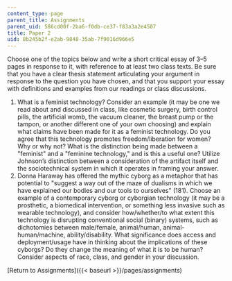 ```yaml
---
content_type: page
parent_title: Assignments
parent_uid: 586cd00f-2ba6-f0db-ce37-f83a3a2e4507
title: Paper 2
uid: 8b245b2f-e2ab-9848-35ab-7f9016d966e5
---
```


Choose one of the topics below and write a short critical essay of 3–5 pages in response to it, with reference to at least two class texts. Be sure that you have a clear thesis statement articulating your argument in response to the question you have chosen, and that you support your essay with definitions and examples from our readings or class discussions.

1.  What is a feminist technology? Consider an example (it may be one we read about and discussed in class, like cosmetic surgery, birth control pills, the artificial womb, the vacuum cleaner, the breast pump or the tampon, or another different one of your own choosing) and explain what claims have been made for it as a feminist technology. Do you agree that this technology promotes freedom/liberation for women? Why or why not? What is the distinction being made between a "feminist" and a "feminine technology," and is this a useful one? Utilize Johnson’s distinction between a consideration of the artifact itself and the sociotechnical system in which it operates in framing your answer.
2.  Donna Haraway has offered the mythic cyborg as a metaphor that has potential to "suggest a way out of the maze of dualisms in which we have explained our bodies and our tools to ourselves" (181). Choose an example of a contemporary cyborg or cyborgian technology (it may be a prosthetic, a biomedical intervention, or something less invasive such as wearable technology), and consider how/whether/to what extent this technology is disrupting conventional social (binary) systems, such as dichotomies between male/female, animal/human, animal-human/machine, ability/disability. What significance does access and deployment/usage have in thinking about the implications of these cyborgs? Do they change the meaning of what it is to be human? Consider aspects of race, class, and gender in your discussion.

[Return to Assignments]({{< baseurl >}}/pages/assignments)